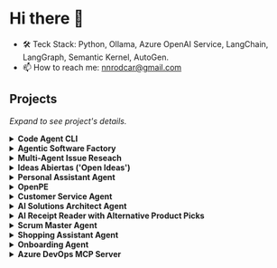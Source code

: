 # Hi there 👋

- 🛠️ Teck Stack: Python, Ollama, Azure OpenAI Service, LangChain, LangGraph, Semantic Kernel, AutoGen.
- 📫 How to reach me: nnrodcar@gmail.com

## Projects

*Expand to see project's details.*

<details>
<summary><a><b>Code Agent CLI</b></a></summary>

<div><b>Teck Stack:</b>Python, OpenAI</div>

</details>

<details>
<summary><a><b>Agentic Software Factory</b></a></summary>

<div><b>Teck Stack:</b>Python, Semantic Kernel, Azure AI Agent Service, Claude Code, Codex, Cosmos DB</div>

</details>

<details>
<summary><a><b>Multi-Agent Issue Reseach</b></a></summary>

<div><b>Teck Stack:</b>Python, Autogen, Magentic-One</div>

</details>

<details>
<summary><a><b>Ideas Abiertas ('Open Ideas')</b></a></summary>

<div><b>Teck Stack:</b>Python, Ollama (Gemma 2 - 27B), LangChain (Prompt Engineering, Structure Outputs), LangGraph (LLM Discussion)</div>

</details>

<details>
<summary><a><b>Personal Assistant Agent</b></a></summary>

<div><b>Teck Stack:</b>Gemini API, Python, Cloud Run Functions, Google Calendar API</div>

</details>

<details>
<summary><a><b>OpenPE</b></a></summary>

<div><b>Teck Stack:</b>Python</div>

</details>

<details>
<summary><a><b>Customer Service Agent</b></a></summary>

<div><b>Teck Stack:</b>Gemini API, Python, Cloud Run Functions</div>

</details>

<details>
<summary><a><b>AI Solutions Architect Agent</b></a></summary>

<div><b>Teck Stack:</b>Gemini API, Python, Cloud Run Functions</div>

</details>

<details>
<summary><a><b>AI Receipt Reader with Alternative Product Picks</b></a></summary>

<div><b>Teck Stack:</b>RAG, Milvus Lite, Gemini API - Multimodal, Python, Gradio, Airflow, ETL</div>

</details>

<details>
<summary><a><b>Scrum Master Agent</b></a></summary>

<div><b>Teck Stack:</b>Gemini API, Python, Cloud Run Functions</div>

</details>

<details>
<summary><a><b>Shopping Assistant Agent</b></a></summary>

<div><b>Teck Stack:</b>RAG, Milvus Lite, Gemini API, Python, Cloud Run Functions</div>

</details>

<details>
<summary><a><b>Onboarding Agent</b></a></summary>

<div><b>Teck Stack:</b>Google Storage, Gemini API, Python, Cloud Run Functions</div>

</details>

<details>
<summary><a><b>Azure DevOps MCP Server</b></a></summary>

<div><b>Teck Stack:</b>Semantic Kernel</div>

</details>

<!--## Technology-->


<!--<details>
<summary>Project 2:</summary>

Project's Details

</details>

<details>
<summary>Project 3: </summary>

Project's Details

</details>

<details>
<summary>Project 4: </summary>

Project's Details

</details>

## Other Projects

*I've also worked on mobile and web development (front-end and back-end)*

<details>
<summary>Project 1</summary>

Project's Details

</details>

<details>
<summary>Project 1</summary>

Project's Details

</details>

<details>
<summary>Project 1</summary>

Project's Details

</details>

<details>
<summary>Project 1</summary>

Project's Details

</details>
-->
<!--
**rodcar/rodcar** is a ✨ _special_ ✨ repository because its `README.md` (this file) appears on your GitHub profile.

Here are some ideas to get you started:

- 🔭 I’m currently working on ...
- 🌱 I’m currently learning ...
- 👯 I’m looking to collaborate on ...
- 🤔 I’m looking for help with ...
- 💬 Ask me about ...
- 📫 How to reach me: ...
- 😄 Pronouns: ...
- ⚡ Fun fact: ...
-->
